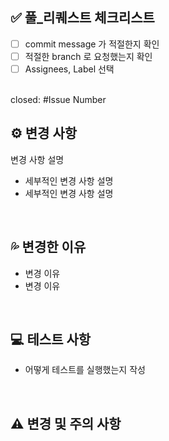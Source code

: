 ## ✅ 풀_리퀘스트 체크리스트

- [ ] commit message 가 적절한지 확인
- [ ] 적절한 branch 로 요청했는지 확인
- [ ] Assignees, Label 선택
<br/>
closed: #Issue Number
<br/>

## ⚙️ 변경 사항 

변경 사항 설명

- 세부적인 변경 사항 설명
- 세부적인 변경 사항 설명

<br/>

## 💦 변경한 이유

- 변경 이유
- 변경 이유

<br/>

## 💻 테스트 사항

- 어떻게 테스트를 실행했는지 작성

<br/>

## ⚠️ 변경 및 주의 사항

<!--
변경사항 및 주의 사항이 작성
-->

<br/>